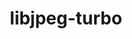---
title: "libjpeg-turbo"
layout: cache
categories: [package, develop-2024-02-25]
meta: {"versions": ["3.0.0"], "compilers": ["apple-clang@=15.0.0", "gcc@=11.1.0", "gcc@=11.4.0", "gcc@=7.3.1", "gcc@=7.5.0", "gcc@=9.4.0", "oneapi@=2024.0.0"], "oss": ["amzn2", "ubuntu18.04", "ubuntu20.04", "ubuntu22.04", "ventura"], "platforms": ["darwin", "linux"], "targets": ["aarch64", "neoverse_n1", "neoverse_v1", "neoverse_v2", "ppc64le", "x86_64_v3"], "stacks": ["aws-isc", "aws-isc-aarch64", "data-vis-sdk", "developer-tools", "e4s", "e4s-neoverse-v2", "e4s-neoverse_v1", "e4s-oneapi", "e4s-power", "e4s-rocm-external", "ml-darwin-aarch64-mps", "ml-linux-x86_64-cpu", "ml-linux-x86_64-cuda", "ml-linux-x86_64-rocm", "radiuss", "root"], "num_specs": 14, "num_specs_by_stack": {"ml-darwin-aarch64-mps": 1, "root": 14, "aws-isc-aarch64": 2, "aws-isc": 1, "developer-tools": 1, "radiuss": 1, "e4s-neoverse_v1": 1, "e4s-power": 1, "data-vis-sdk": 2, "e4s": 1, "e4s-rocm-external": 1, "e4s-neoverse-v2": 1, "ml-linux-x86_64-cpu": 1, "ml-linux-x86_64-rocm": 1, "ml-linux-x86_64-cuda": 1, "e4s-oneapi": 1}}
spec_details: [{"hash": "547xy4h4gh7owpvxxhbu5ww2u3mlie7q", "compiler": "apple-clang@=15.0.0", "versions": ["3.0.0"], "os": "ventura", "platform": "darwin", "target": "aarch64", "variants": ["build_system=cmake", "build_type=Release", "generator=make", "~ipo", "~jpeg8", "libs=shared,static", "~partial_decoder", "+pic"], "stacks": ["ml-darwin-aarch64-mps", "root"], "size": "-", "tarball": "https://binaries.spack.io/develop-2024-02-25/build_cache/darwin-ventura-aarch64/apple-clang-15.0.0/libjpeg-turbo-3.0.0/darwin-ventura-aarch64-apple-clang-15.0.0-libjpeg-turbo-3.0.0-547xy4h4gh7owpvxxhbu5ww2u3mlie7q.spack"}, {"hash": "vwkl2jz7k6giuwix42zbbtx4twn3f6vn", "compiler": "gcc@=7.3.1", "versions": ["3.0.0"], "os": "amzn2", "platform": "linux", "target": "aarch64", "variants": ["build_system=cmake", "build_type=Release", "generator=make", "~ipo", "~jpeg8", "libs=shared,static", "~partial_decoder", "+pic"], "stacks": ["root", "aws-isc-aarch64"], "size": "-", "tarball": "https://binaries.spack.io/develop-2024-02-25/build_cache/linux-amzn2-aarch64/gcc-7.3.1/libjpeg-turbo-3.0.0/linux-amzn2-aarch64-gcc-7.3.1-libjpeg-turbo-3.0.0-vwkl2jz7k6giuwix42zbbtx4twn3f6vn.spack"}, {"hash": "c4bzyberu2ceayfqnerkmhefhpvfpvt3", "compiler": "gcc@=7.3.1", "versions": ["3.0.0"], "os": "amzn2", "platform": "linux", "target": "neoverse_n1", "variants": ["build_system=cmake", "build_type=Release", "generator=make", "~ipo", "~jpeg8", "libs=shared,static", "~partial_decoder", "+pic"], "stacks": ["root", "aws-isc-aarch64"], "size": "-", "tarball": "https://binaries.spack.io/develop-2024-02-25/build_cache/linux-amzn2-neoverse_n1/gcc-7.3.1/libjpeg-turbo-3.0.0/linux-amzn2-neoverse_n1-gcc-7.3.1-libjpeg-turbo-3.0.0-c4bzyberu2ceayfqnerkmhefhpvfpvt3.spack"}, {"hash": "l3cov57jretsauwwrsasenmpq3oncvmy", "compiler": "gcc@=7.3.1", "versions": ["3.0.0"], "os": "amzn2", "platform": "linux", "target": "x86_64_v3", "variants": ["build_system=cmake", "build_type=Release", "generator=make", "~ipo", "~jpeg8", "libs=shared,static", "~partial_decoder", "+pic"], "stacks": ["root", "aws-isc"], "size": "-", "tarball": "https://binaries.spack.io/develop-2024-02-25/build_cache/linux-amzn2-x86_64_v3/gcc-7.3.1/libjpeg-turbo-3.0.0/linux-amzn2-x86_64_v3-gcc-7.3.1-libjpeg-turbo-3.0.0-l3cov57jretsauwwrsasenmpq3oncvmy.spack"}, {"hash": "ypsnq7cqwkeywvx7b6jow3eh5tpcfkxm", "compiler": "gcc@=7.5.0", "versions": ["3.0.0"], "os": "ubuntu18.04", "platform": "linux", "target": "x86_64_v3", "variants": ["build_system=cmake", "build_type=Release", "generator=make", "~ipo", "~jpeg8", "libs=shared,static", "~partial_decoder", "+pic"], "stacks": ["root", "developer-tools"], "size": "-", "tarball": "https://binaries.spack.io/develop-2024-02-25/build_cache/linux-ubuntu18.04-x86_64_v3/gcc-7.5.0/libjpeg-turbo-3.0.0/linux-ubuntu18.04-x86_64_v3-gcc-7.5.0-libjpeg-turbo-3.0.0-ypsnq7cqwkeywvx7b6jow3eh5tpcfkxm.spack"}, {"hash": "knpjgjutwkfpdrttivqifw6ey6sapln5", "compiler": "gcc@=7.5.0", "versions": ["3.0.0"], "os": "ubuntu18.04", "platform": "linux", "target": "x86_64_v3", "variants": ["build_system=cmake", "build_type=Release", "generator=make", "~ipo", "~jpeg8", "libs=shared,static", "~partial_decoder", "+pic"], "stacks": ["root", "radiuss"], "size": "-", "tarball": "https://binaries.spack.io/develop-2024-02-25/build_cache/linux-ubuntu18.04-x86_64_v3/gcc-7.5.0/libjpeg-turbo-3.0.0/linux-ubuntu18.04-x86_64_v3-gcc-7.5.0-libjpeg-turbo-3.0.0-knpjgjutwkfpdrttivqifw6ey6sapln5.spack"}, {"hash": "to3iq3zotuzopn52fujgomq7p7iuaau5", "compiler": "gcc@=11.4.0", "versions": ["3.0.0"], "os": "ubuntu20.04", "platform": "linux", "target": "neoverse_v1", "variants": ["build_system=cmake", "build_type=Release", "generator=make", "~ipo", "~jpeg8", "libs=shared,static", "~partial_decoder", "+pic"], "stacks": ["root", "e4s-neoverse_v1"], "size": "-", "tarball": "https://binaries.spack.io/develop-2024-02-25/build_cache/linux-ubuntu20.04-neoverse_v1/gcc-11.4.0/libjpeg-turbo-3.0.0/linux-ubuntu20.04-neoverse_v1-gcc-11.4.0-libjpeg-turbo-3.0.0-to3iq3zotuzopn52fujgomq7p7iuaau5.spack"}, {"hash": "beqqggwqn22jftpyjvmh4lkk44sna4rh", "compiler": "gcc@=9.4.0", "versions": ["3.0.0"], "os": "ubuntu20.04", "platform": "linux", "target": "ppc64le", "variants": ["build_system=cmake", "build_type=Release", "generator=make", "~ipo", "~jpeg8", "libs=shared,static", "~partial_decoder", "+pic"], "stacks": ["root", "e4s-power"], "size": "-", "tarball": "https://binaries.spack.io/develop-2024-02-25/build_cache/linux-ubuntu20.04-ppc64le/gcc-9.4.0/libjpeg-turbo-3.0.0/linux-ubuntu20.04-ppc64le-gcc-9.4.0-libjpeg-turbo-3.0.0-beqqggwqn22jftpyjvmh4lkk44sna4rh.spack"}, {"hash": "iag3ctbj5juu4mthb6ak6ar2r4syx4bt", "compiler": "gcc@=11.1.0", "versions": ["3.0.0"], "os": "ubuntu20.04", "platform": "linux", "target": "x86_64_v3", "variants": ["build_system=cmake", "build_type=Release", "generator=make", "~ipo", "~jpeg8", "libs=shared,static", "~partial_decoder", "+pic"], "stacks": ["root", "data-vis-sdk"], "size": "-", "tarball": "https://binaries.spack.io/develop-2024-02-25/build_cache/linux-ubuntu20.04-x86_64_v3/gcc-11.1.0/libjpeg-turbo-3.0.0/linux-ubuntu20.04-x86_64_v3-gcc-11.1.0-libjpeg-turbo-3.0.0-iag3ctbj5juu4mthb6ak6ar2r4syx4bt.spack"}, {"hash": "ji5tzkdb2dwspjllteis7ofiydj5kpyp", "compiler": "gcc@=11.1.0", "versions": ["3.0.0"], "os": "ubuntu20.04", "platform": "linux", "target": "x86_64_v3", "variants": ["build_system=cmake", "build_type=Release", "generator=make", "~ipo", "~jpeg8", "libs=shared,static", "~partial_decoder", "+pic"], "stacks": ["root", "data-vis-sdk"], "size": "-", "tarball": "https://binaries.spack.io/develop-2024-02-25/build_cache/linux-ubuntu20.04-x86_64_v3/gcc-11.1.0/libjpeg-turbo-3.0.0/linux-ubuntu20.04-x86_64_v3-gcc-11.1.0-libjpeg-turbo-3.0.0-ji5tzkdb2dwspjllteis7ofiydj5kpyp.spack"}, {"hash": "eou5sp6zjinox7nrse7fo4dbbjzwrlcw", "compiler": "gcc@=11.4.0", "versions": ["3.0.0"], "os": "ubuntu20.04", "platform": "linux", "target": "x86_64_v3", "variants": ["build_system=cmake", "build_type=Release", "generator=make", "~ipo", "~jpeg8", "libs=shared,static", "~partial_decoder", "+pic"], "stacks": ["e4s", "root", "e4s-rocm-external"], "size": "-", "tarball": "https://binaries.spack.io/develop-2024-02-25/build_cache/linux-ubuntu20.04-x86_64_v3/gcc-11.4.0/libjpeg-turbo-3.0.0/linux-ubuntu20.04-x86_64_v3-gcc-11.4.0-libjpeg-turbo-3.0.0-eou5sp6zjinox7nrse7fo4dbbjzwrlcw.spack"}, {"hash": "por25oybyqmfyvtxtfai4q3kerqkdc54", "compiler": "gcc@=11.4.0", "versions": ["3.0.0"], "os": "ubuntu22.04", "platform": "linux", "target": "neoverse_v2", "variants": ["build_system=cmake", "build_type=Release", "generator=make", "~ipo", "~jpeg8", "libs=shared,static", "~partial_decoder", "+pic"], "stacks": ["root", "e4s-neoverse-v2"], "size": "-", "tarball": "https://binaries.spack.io/develop-2024-02-25/build_cache/linux-ubuntu22.04-neoverse_v2/gcc-11.4.0/libjpeg-turbo-3.0.0/linux-ubuntu22.04-neoverse_v2-gcc-11.4.0-libjpeg-turbo-3.0.0-por25oybyqmfyvtxtfai4q3kerqkdc54.spack"}, {"hash": "mnku7qsefyuj75ph7eq7gkqdusnvdwne", "compiler": "gcc@=11.4.0", "versions": ["3.0.0"], "os": "ubuntu22.04", "platform": "linux", "target": "x86_64_v3", "variants": ["build_system=cmake", "build_type=Release", "generator=make", "~ipo", "~jpeg8", "libs=shared,static", "~partial_decoder", "+pic"], "stacks": ["root", "ml-linux-x86_64-cpu", "ml-linux-x86_64-rocm", "ml-linux-x86_64-cuda"], "size": "-", "tarball": "https://binaries.spack.io/develop-2024-02-25/build_cache/linux-ubuntu22.04-x86_64_v3/gcc-11.4.0/libjpeg-turbo-3.0.0/linux-ubuntu22.04-x86_64_v3-gcc-11.4.0-libjpeg-turbo-3.0.0-mnku7qsefyuj75ph7eq7gkqdusnvdwne.spack"}, {"hash": "cwn3mgf4aiabj4xmplra35mnlfieyirw", "compiler": "oneapi@=2024.0.0", "versions": ["3.0.0"], "os": "ubuntu22.04", "platform": "linux", "target": "x86_64_v3", "variants": ["build_system=cmake", "build_type=Release", "generator=make", "~ipo", "~jpeg8", "libs=shared,static", "~partial_decoder", "+pic"], "stacks": ["root", "e4s-oneapi"], "size": "-", "tarball": "https://binaries.spack.io/develop-2024-02-25/build_cache/linux-ubuntu22.04-x86_64_v3/oneapi-2024.0.0/libjpeg-turbo-3.0.0/linux-ubuntu22.04-x86_64_v3-oneapi-2024.0.0-libjpeg-turbo-3.0.0-cwn3mgf4aiabj4xmplra35mnlfieyirw.spack"}]
---